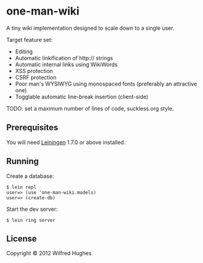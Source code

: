 # one-man-wiki

A tiny wiki implementation designed to scale down to a single user.

Target feature set:

* Editing
* Automatic linkification of http:// strings
* Automatic internal links using WikiWords
* XSS protection
* CSRF protection
* Poor man's WYSIWYG using monospaced fonts (preferably an attractive one)
* Togglable automatic line-break insertion (client-side)

TODO: set a maximum number of lines of code, suckless.org style.

## Prerequisites

You will need [Leiningen][1] 1.7.0 or above installed.

[1]: https://github.com/technomancy/leiningen

## Running

Create a database:

    $ lein repl
    user=> (use 'one-man-wiki.models)
    user=> (create-db)

Start the dev server:

    $ lein ring server

## License

Copyright © 2012 Wilfred Hughes
